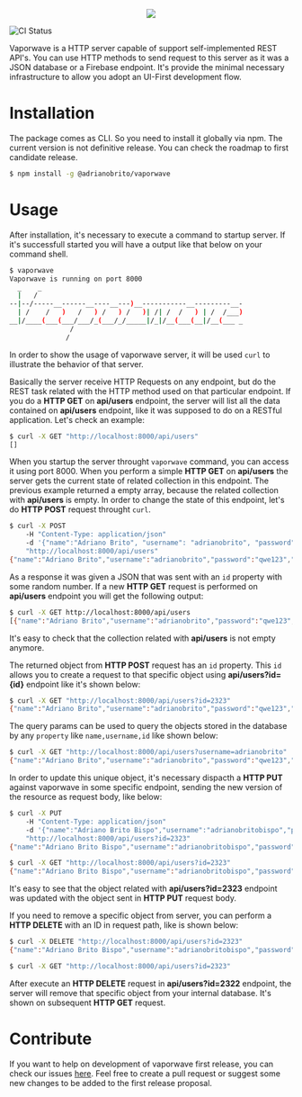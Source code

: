 <p align="center"><img src ="https://raw.githubusercontent.com/adrianobrito/vaporwave/master/vaporwave_logo.png" /></p>

![CI Status](https://travis-ci.org/adrianobrito/vaporwave.svg?branch=master)


Vaporwave is a HTTP server capable of support self-implemented REST API's. You can use HTTP methods to send request to this server as it was a JSON database or a Firebase endpoint. It's provide the minimal necessary infrastructure to allow you adopt an UI-First development flow.

# Installation
The package comes as CLI. So you need to install it globally via npm. The current version is not definitive release. You can check the roadmap to first candidate release.

```sh
$ npm install -g @adrianobrito/vaporwave
```

# Usage
After installation, it's necessary to execute a command to startup server. If it's successfull started you will have a output like that below on your command shell.

```sh
$ vaporwave
Vaporwave is running on port 8000
  _    _
  |   /
--|--/-----__------__----__---)__-----------__---------__-
  | /    /   )   /   ) /   ) /   )| /| /  /   ) | /  /___)
__|/____(___(___/___/_(___/_/_____|/_|/__(___(__|/__(___ _
               /
              /
```
In order to show the usage of vaporwave server, it will be used `curl` to illustrate the behavior of that server.

Basically the server receive HTTP Requests on any endpoint, but do the REST task related with the HTTP method used on that particular endpoint. If you do a **HTTP GET** on **api/users** endpoint, the server will list all the data contained on **api/users** endpoint, like it was supposed to do on a RESTful application. Let's check an example:

```sh
$ curl -X GET "http://localhost:8000/api/users"
[]
```

When you startup the server throught `vaporwave` command, you can access it using port 8000. When you perform a simple **HTTP GET** on **api/users** the server gets the current state of related collection in this endpoint. The previous example returned a empty array, because the related collection with **api/users** is empty. In order to change the state of this endpoint, let's do **HTTP POST** request throught `curl`.

```sh
$ curl -X POST
	-H "Content-Type: application/json"
	-d '{"name":"Adriano Brito", "username": "adrianobrito", "password" : "qwe123"}'
	"http://localhost:8000/api/users"
{"name":"Adriano Brito","username":"adrianobrito","password":"qwe123","id":2323}
```
As a response it was given a JSON that was sent with an `id` property with some random number. If a new **HTTP GET** request is performed on **api/users** endpoint you will get the following output:

```sh
$ curl -X GET http://localhost:8000/api/users
[{"name":"Adriano Brito","username":"adrianobrito","password":"qwe123","id":2323}]
```

It's easy to check that the collection related with **api/users** is not empty anymore.

The returned object from **HTTP POST** request has an `id` property. This `id` allows you to create a request to that specific object using **api/users?id={id}** endpoint like it's shown below:

```sh
$ curl -X GET "http://localhost:8000/api/users?id=2323"
{"name":"Adriano Brito","username":"adrianobrito","password":"qwe123","id":2323}
```
The query params can be used to query the objects stored in the database by any `property` like `name,username,id` like shown below:

```sh
$ curl -X GET "http://localhost:8000/api/users?username=adrianobrito"
{"name":"Adriano Brito","username":"adrianobrito","password":"qwe123","id":2323}
```

In order to update this unique object, it's necessary dispacth a **HTTP PUT** against vaporwave in some specific endpoint, sending the new version of the resource as request body, like below:

```sh
$ curl -X PUT
	-H "Content-Type: application/json"
	-d '{"name":"Adriano Brito Bispo","username":"adrianobritobispo","password":"qwe123","id":2323}'
	"http://localhost:8000/api/users?id=2323"
{"name":"Adriano Brito Bispo","username":"adrianobritobispo","password":"qwe123","id":2323}

$ curl -X GET "http://localhost:8000/api/users?id=2323"
{"name":"Adriano Brito Bispo","username":"adrianobritobispo","password":"qwe123","id":2323}
```

It's easy to see that the object related with **api/users?id=2323** endpoint was updated with the object sent in **HTTP PUT** request body.

If you need to remove a specific object from server, you can perform a **HTTP DELETE** with an ID in request path, like is shown below:

```sh
$ curl -X DELETE "http://localhost:8000/api/users?id=2323"
{"name":"Adriano Brito Bispo","username":"adrianobritobispo","password":"qwe123","id":2323}

$ curl -X GET "http://localhost:8000/api/users?id=2323"

```
After execute an **HTTP DELETE** request in **api/users?id=2322** endpoint, the server will remove that specific object from your internal database. It's shown on subsequent **HTTP GET** request.

# Contribute

If you want to help on development of vaporwave first release, you can check our issues [here](https://github.com/adrianobrito/vaporwave/milestone/1). Feel free to create a pull request or suggest some new changes to be added to the first release proposal.
